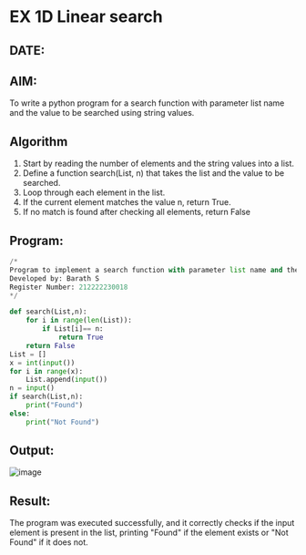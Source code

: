 # EX 1D Linear search
## DATE:
## AIM:
To write a python program for a search function with parameter list name and the value to be searched using string values.



## Algorithm
1. Start by reading the number of elements and the string values into a list.
2. Define a function search(List, n) that takes the list and the value to be searched. 
3. Loop through each element in the list.
4. If the current element matches the value n, return True. 
5. If no match is found after checking all elements, return False   

## Program:
```python
/*
Program to implement a search function with parameter list name and the value to be searched using string values.
Developed by: Barath S
Register Number: 212222230018
*/

def search(List,n):
    for i in range(len(List)):
        if List[i]== n:
            return True
    return False
List = []
x = int(input())
for i in range(x):
    List.append(input())
n = input()    
if search(List,n):
    print("Found")
else:
    print("Not Found")
```

## Output:

![image](https://github.com/user-attachments/assets/dc95232f-f4a0-4427-9b3d-33cfeb6f7c3e)



## Result:
The program was executed successfully, and it correctly checks if the input element is present in the list, printing "Found" if the element exists or "Not Found" if it does not.
